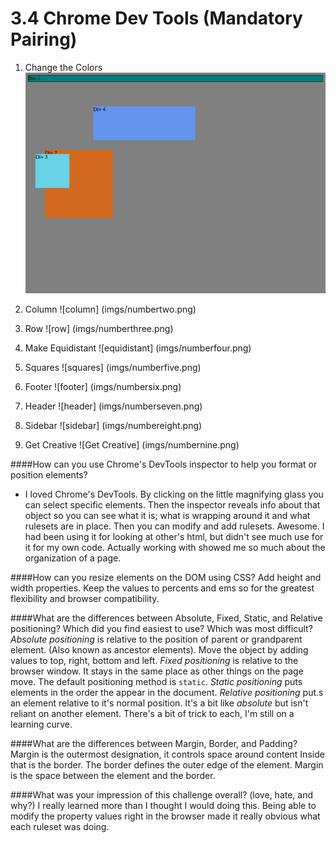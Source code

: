 # 3.4 Chrome Dev Tools (Mandatory Pairing)

1. Change the Colors
![colors](imgs/numberone.png)

2. Column
![column] (imgs/numbertwo.png)

3. Row
![row] (imgs/numberthree.png)

4. Make Equidistant
![equidistant] (imgs/numberfour.png)

5. Squares
![squares] (imgs/numberfive.png)

6. Footer
![footer] (imgs/numbersix.png)

7. Header
![header] (imgs/numberseven.png)

8. Sidebar
![sidebar] (imgs/numbereight.png)

9. Get Creative
![Get Creative] (imgs/numbernine.png)


####How can you use Chrome's DevTools inspector to help you format or position elements?
- I loved Chrome's DevTools. By clicking on the little magnifying glass you can select specific elements. Then the inspector reveals info about that object so you can see what it is; what is wrapping around it and what rulesets are in place. Then you can modify and add rulesets. Awesome. I had been using it for looking at other's html, but didn't see much use for it for my own code. Actually working with showed me so much about the organization of a page.

####How can you resize elements on the DOM using CSS?
Add height and width properties. Keep the values to percents and ems so for the greatest flexibility and browser compatibility.

####What are the differences between Absolute, Fixed, Static, and Relative positioning? Which did you find easiest to use? Which was most difficult?
*Absolute positioning* is relative to the position of parent or grandparent element. (Also known as ancestor elements). Move the object by adding values to top, right, bottom and left. 
*Fixed positioning* is relative to the browser window. It stays in the same place as other things on the page move.
The default positioning method is `static`. *Static positioning* puts elements in the order the appear in the document. 
*Relative positioning* put.s an element relative to it's normal position. It's a bit like *absolute* but isn't reliant on another element. There's a bit of trick to each, I'm still on a learning curve.

####What are the differences between Margin, Border, and Padding?
Margin is the outermost designation, it controls space around content
Inside that is the border. The border defines the outer edge of the element. Margin is the space between the element and the border.

####What was your impression of this challenge overall? (love, hate, and why?)
I really learned more than I thought I would doing this. Being able to modify the property values right in the browser made it really obvious what each ruleset was doing.
